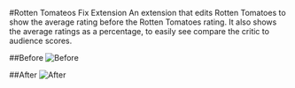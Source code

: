 #Rotten Tomateos Fix Extension
An extension that edits Rotten Tomatoes to show the average rating before the Rotten Tomatoes rating. It also shows the average ratings as a percentage, to easily see compare the critic to audience scores.

##Before
![Before](https://i.imgur.com/vtynAfj.png)

##After
![After](https://i.imgur.com/3hUNoq6.png)